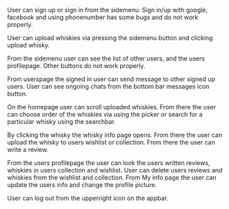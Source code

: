 User can sign up or sign in from the sidemenu.
Sign in/up with google, facebook and using phonenumber has some bugs and do not work properly.

User can upload whiskies via pressing the sidemenu button and clicking upload whisky.

From the sidemenu user can see the list of other users, and the users profilepage. Other buttons do not work properly. 

From userspage the signed in user can send message to other signed up users. User can see ongoing chats from the bottom bar messages icon button. 

On the homepage user can scroll uploaded whiskies. From there the user can choose order of the whiskies via using the picker or search for a particular whisky using the searchbar.

By clicking the whisky the whisky info page opens. From there the user can upload the whisky to users wishlist or collection. From there the user can write a review.

From the users profilepage the user can look the users written reviews, whiskies in users collection and wishlist. User can delete users reviews and whiskies from the wishlist and collection. From My info page the user can update the users info and change the profile picture. 

User can log out from the upperright icon on the appbar.